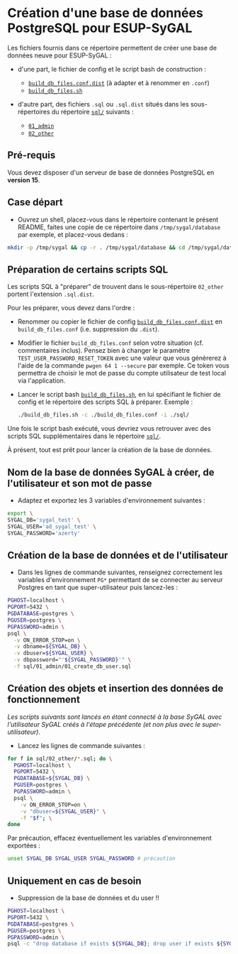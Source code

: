 Création d'une base de données PostgreSQL pour ESUP-SyGAL
=========================================================

Les fichiers fournis dans ce répertoire permettent de créer une base de données neuve pour ESUP-SyGAL :

- d'une part, le fichier de config et le script bash de construction :
    - [`build_db_files.conf.dist`](build_db_files.conf.dist) (à adapter et à renommer en `.conf`)
    - [`build_db_files.sh`](build_db_files.sh)
    
- d'autre part, des fichiers `.sql` ou `.sql.dist` situés dans les sous-répertoires du répertoire [`sql/`](sql) suivants :
    - [`01_admin`](sql/01_admin/)
    - [`02_other`](sql/02_other/)


## Pré-requis

Vous devez disposer d'un serveur de base de données PostgreSQL en **version 15**.


## Case départ

- Ouvrez un shell, placez-vous dans le répertoire contenant le présent README, faites une copie de ce répertoire
  dans `/tmp/sygal/database` par exemple, et placez-vous dedans :

```bash
mkdir -p /tmp/sygal && cp -r . /tmp/sygal/database && cd /tmp/sygal/database
```


## Préparation de certains scripts SQL

Les scripts SQL à "préparer" de trouvent dans le sous-répertoire `02_other` portent l'extension `.sql.dist`.

Pour les préparer, vous devez dans l'ordre :

- Renommer ou copier le fichier de config [`build_db_files.conf.dist`](build_db_files.conf.dist) en
  `build_db_files.conf` (i.e. suppression du `.dist`).

- Modifier le fichier `build_db_files.conf` selon votre situation (cf. commentaires inclus).
  Pensez bien à changer le paramètre `TEST_USER_PASSWORD_RESET_TOKEN` avec une valeur que vous génèrerez à l'aide
  de la commande `pwgen 64 1 --secure` par exemple. Ce token vous permettra de choisir le mot de passe du compte 
  utilisateur de test local via l'application.
   
- Lancer le script bash [`build_db_files.sh`](build_db_files.sh), en lui spécifiant le fichier de config
   et le répertoire des scripts SQL à préparer. 
   Exemple :
    ```bash
    ./build_db_files.sh -c ./build_db_files.conf -i ./sql/
    ```

Une fois le script bash exécuté, vous devriez vous retrouver avec des scripts SQL supplémentaires dans le répertoire 
[`sql/`](sql).

À présent, tout est prêt pour lancer la création de la base de données.


## Nom de la base de données SyGAL à créer, de l'utilisateur et son mot de passe

- Adaptez et exportez les 3 variables d'environnement suivantes :

```bash
export \
SYGAL_DB='sygal_test' \
SYGAL_USER='ad_sygal_test' \
SYGAL_PASSWORD='azerty'
```


## Création de la base de données et de l'utilisateur

- Dans les lignes de commande suivantes, renseignez correctement les variables d'environnement `PG*` permettant 
  de se connecter au serveur Postgres en tant que super-utilisateur puis lancez-les :

```bash
PGHOST=localhost \
PGPORT=5432 \
PGDATABASE=postgres \
PGUSER=postgres \
PGPASSWORD=admin \
psql \
  -v ON_ERROR_STOP=on \
  -v dbname=${SYGAL_DB} \
  -v dbuser=${SYGAL_USER} \
  -v dbpassword="'${SYGAL_PASSWORD}'" \
  -f sql/01_admin/01_create_db_user.sql
```


## Création des objets et insertion des données de fonctionnement

*Les scripts suivants sont lancés en étant connecté à la base SyGAL avec l'utilisateur SyGAL
créés à l'étape précédente (et non plus avec le super-utilisateur).*

- Lancez les lignes de commande suivantes :

```bash
for f in sql/02_other/*.sql; do \
  PGHOST=localhost \
  PGPORT=5432 \
  PGDATABASE=${SYGAL_DB} \
  PGUSER=postgres \
  PGPASSWORD=admin \
  psql \
    -v ON_ERROR_STOP=on \
    -v "dbuser=${SYGAL_USER}" \
    -f "$f"; \
done
```

Par précaution, effacez éventuellement les variables d'environnement exportées :

```bash
unset SYGAL_DB SYGAL_USER SYGAL_PASSWORD # précaution
```


## Uniquement en cas de besoin

- Suppression de la base de données et du user !!

```bash
PGHOST=localhost \
PGPORT=5432 \
PGDATABASE=postgres \
PGUSER=postgres \
PGPASSWORD=admin \
psql -c "drop database if exists ${SYGAL_DB}; drop user if exists ${SYGAL_USER};"
```

